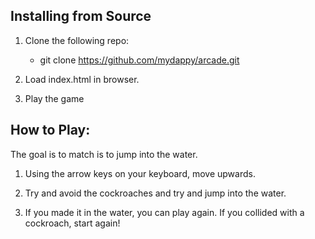 ## Installing from Source

1. Clone the following repo: 
   * git clone https://github.com/mydappy/arcade.git

2. Load index.html in browser.

3. Play the game


## How to Play:
The goal is to match is to jump into the water. 

1. Using the arrow keys on your keyboard, move upwards.

2. Try and avoid the cockroaches and try and jump into the water.

3. If you made it in the water, you can play again. If you collided with a cockroach, start again! 
